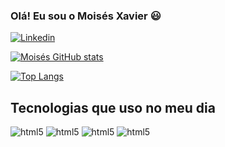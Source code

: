 ### Olá! Eu sou o Moisés Xavier 😃

[![Linkedin](https://img.shields.io/badge/LinkedIn-0077B5?style=for-the-badge&logo=linkedin&logoColor=white)](https://www.linkedin.com/in/mois%C3%A9s-xavier-62383221a/)

[![Moisés GitHub stats](https://github-readme-stats.vercel.app/api?username=moisesxavier23&show_icons=true&theme=tokyonight)](https://github.com/anuraghazra/github-readme-stats)

[![Top Langs](https://github-readme-stats.vercel.app/api/top-langs/?username=moisesxavier23&layout=compact&theme=tokyonight)](https://github.com/anuraghazra/github-readme-stats)

## Tecnologias que uso no meu dia

<div style="display: inline_block">
    <img src="https://img.shields.io/badge/HTML5-E34F26?style=for-the-badge&logo=html5&logoColor=white" alt="html5" style="align= center;">
    <img src="https://img.shields.io/badge/CSS3-1572B6?style=for-the-badge&logo=css3&logoColor=white" alt="html5" style="align= center;">
    <img src="https://img.shields.io/badge/JavaScript-F7DF1E?style=for-the-badge&logo=javascript&logoColor=black" alt="html5" style="align= center;">
    <img src="https://img.shields.io/badge/Python-14354C?style=for-the-badge&logo=python&logoColor=white" alt="html5" style="align= center;">
</div>
